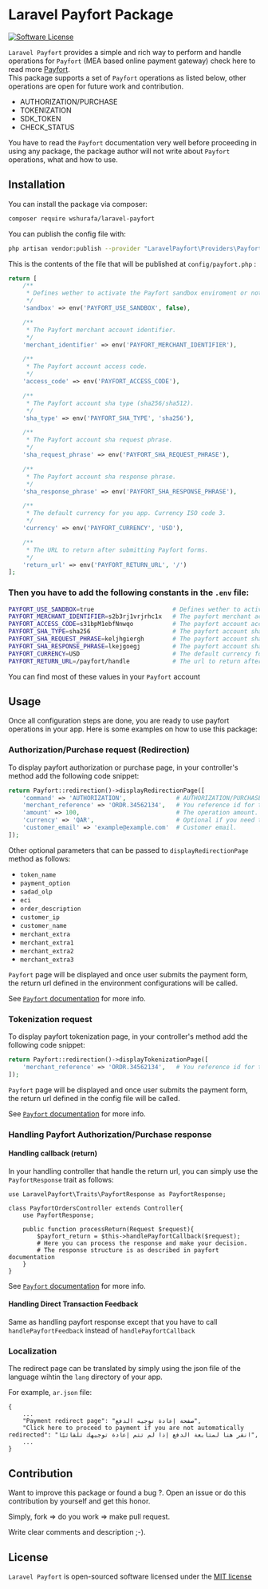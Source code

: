 Laravel Payfort Package
=======================
[![Software License](https://img.shields.io/badge/license-MIT-brightgreen.svg?style=flat-square)](LICENSE.md)


`Laravel Payfort` provides a simple and rich way to perform and handle operations for 
`Payfort` (MEA based online payment gateway) check here to read more <a href="http://www.payfort.com/">Payfort</a>.  
This package supports a set of `Payfort` operations as listed below, other operations are open for future work and 
contribution. 

* AUTHORIZATION/PURCHASE
* TOKENIZATION
* SDK_TOKEN
* CHECK_STATUS

You have to read the `Payfort` documentation very well before proceeding in using any package, the package author 
will not write about `Payfort` operations, what and how to use.

## Installation

You can install the package via composer:
```bash
composer require wshurafa/laravel-payfort
```

You can publish the config file with:
```bash
php artisan vendor:publish --provider "LaravelPayfort\Providers\PayfortServiceProvider"
```
This is the contents of the file that will be published at `config/payfort.php` :

```php
return [
    /**
     * Defines wether to activate the Payfort sandbox enviroment or not.
     */
    'sandbox' => env('PAYFORT_USE_SANDBOX', false),

    /**
     * The Payfort merchant account identifier.
     */
    'merchant_identifier' => env('PAYFORT_MERCHANT_IDENTIFIER'),

    /**
     * The Payfort account access code.
     */
    'access_code' => env('PAYFORT_ACCESS_CODE'),

    /**
     * The Payfort account sha type (sha256/sha512).
     */
    'sha_type' => env('PAYFORT_SHA_TYPE', 'sha256'),

    /**
     * The Payfort account sha request phrase.
     */
    'sha_request_phrase' => env('PAYFORT_SHA_REQUEST_PHRASE'),

    /**
     * The Payfort account sha response phrase.
     */
    'sha_response_phrase' => env('PAYFORT_SHA_RESPONSE_PHRASE'),

    /**
     * The default currency for you app. Currency ISO code 3.
     */
    'currency' => env('PAYFORT_CURRENCY', 'USD'),

    /**
     * The URL to return after submitting Payfort forms.
     */
    'return_url' => env('PAYFORT_RETURN_URL', '/')
];
 ```

### Then you have to add the following constants in the `.env` file:

```bash
PAYFORT_USE_SANDBOX=true                      # Defines wether to activate the payfort sandbox enviroment or not.
PAYFORT_MERCHANT_IDENTIFIER=s2b3rj1vrjrhc1x   # The payfort merchant account identifier
PAYFORT_ACCESS_CODE=s31bpM1ebfNnwqo           # The payfort account access code
PAYFORT_SHA_TYPE=sha256                       # The payfort account sha type. sha256/sha512
PAYFORT_SHA_REQUEST_PHRASE=keljhgiergh        # The payfort account sha request phrase
PAYFORT_SHA_RESPONSE_PHRASE=lkejgoegj         # The payfort account sha response phrase
PAYFORT_CURRENCY=USD                          # The default currency for you app. Currency ISO code 3.
PAYFORT_RETURN_URL=/payfort/handle            # The url to return after submitting payfort forms.
```

You can find most of these values in your `Payfort` account


## Usage

Once all configuration steps are done, you are ready to use payfort operations in your app. Here is some examples on 
how to use this package:
 
 
### Authorization/Purchase request (Redirection)

To display payfort authorization or purchase page, in your controller's method add the following code snippet:
```php
return Payfort::redirection()->displayRedirectionPage([
    'command' => 'AUTHORIZATION',              # AUTHORIZATION/PURCHASE according to your operation.
    'merchant_reference' => 'ORDR.34562134',   # You reference id for this operation (Order id for example).
    'amount' => 100,                           # The operation amount.
    'currency' => 'QAR',                       # Optional if you need to use another currenct than set in config.
    'customer_email' => 'example@example.com'  # Customer email.
]); 
```
Other optional parameters that can be passed to `displayRedirectionPage` method as follows:
* `token_name`
* `payment_option`
* `sadad_olp`
* `eci`
* `order_description`
* `customer_ip`
* `customer_name`
* `merchant_extra`
* `merchant_extra1`
* `merchant_extra2`
* `merchant_extra3`

`Payfort` page will be displayed and once user submits the payment form, the return url defined in the environment configurations will be called.

See [`Payfort` documentation](https://docs.payfort.com/docs/redirection/build/index.html#authorization-purchase-request) for more info.

### Tokenization request

To display payfort tokenization page, in your controller's method add the following code snippet:
```php
return Payfort::redirection()->displayTokenizationPage([
    'merchant_reference' => 'ORDR.34562134',   # You reference id for this operation (Order id for example).
]); 
```

`Payfort` page will be displayed and once user submits the payment form, the return url defined in the config file 
will be called.

See [`Payfort` documentation](https://docs.payfort.com/docs/other-payfort-services/build/index.html#fort-tokenization-service) for more info.

### Handling Payfort Authorization/Purchase response

#### Handling callback (return)

In your handling controller that handle the return url, you can simply use the `PayfortResponse` trait as follows:
```
use LaravelPayfort\Traits\PayfortResponse as PayfortResponse;

class PayfortOrdersController extends Controller{
    use PayfortResponse;
    
    public function processReturn(Request $request){
        $payfort_return = $this->handlePayfortCallback($request);
        # Here you can process the response and make your decision.
        # The response structure is as described in payfort documentation
    }
}
```

See [`Payfort` documentation](https://docs.payfort.com/docs/redirection/build/index.html#authorization-purchase-response) for more info.


#### Handling Direct Transaction Feedback

Same as handling payfort response except that you have to call `handlePayfortFeedback` instead of `handlePayfortCallback` 


### Localization

The redirect page can be translated by simply using the json file of the language wihtin the `lang` directory of your app.

For example, `ar.json` file:
```
{
    ...
    "Payment redirect page": "صفحة إعادة توجيه الدفع",
    "Click here to proceed to payment if you are not automatically redirected": "انقر هنا لمتابعة الدفع إذا لم تتم إعادة توجيهك تلقائيًا",
    ...
}
```

## Contribution
 Want to improve this package or found a bug ?. Open an issue or do this contribution by yourself and get this honor.

Simply, fork => do you work => make pull request.

Write clear comments and description ;-).


## License
 
`Laravel Payfort` is open-sourced software licensed under the [MIT license](http://opensource.org/licenses/MIT)
